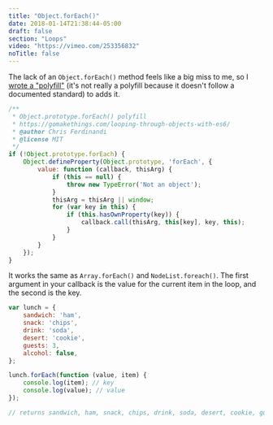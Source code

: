 ```yaml
---
title: "Object.forEach()"
date: 2018-01-14T21:38:44-05:00
draft: false
section: "Loops"
video: "https://vimeo.com/253356832"
noTitle: false
---
```


The lack of an `Object.forEach()` method feels like a big miss to me, so I [wrote a "polyfill"](https://vanillajstoolkit.com/polyfills/objectforeach/) (it's not really a polyfill because it doesn't follow a documented standard) to adds it.

```javascript
/**
 * Object.prototype.forEach() polyfill
 * https://gomakethings.com/looping-through-objects-with-es6/
 * @author Chris Ferdinandi
 * @license MIT
 */
if (!Object.prototype.forEach) {
	Object.defineProperty(Object.prototype, 'forEach', {
		value: function (callback, thisArg) {
			if (this == null) {
				throw new TypeError('Not an object');
			}
			thisArg = thisArg || window;
			for (var key in this) {
				if (this.hasOwnProperty(key)) {
					callback.call(thisArg, this[key], key, this);
				}
			}
		}
	});
}
```

It works the same as `Array.forEach()` and `NodeList.foreach()`. The first argument in your callback is the value for the current item in the loop, and the second is the key.

```javascript
var lunch = {
	sandwich: 'ham',
	snack: 'chips',
	drink: 'soda',
	desert: 'cookie',
	guests: 3,
	alcohol: false,
};

lunch.forEach(function (value, item) {
	console.log(item); // key
	console.log(value); // value
});

// returns sandwich, ham, snack, chips, drink, soda, desert, cookie, guests, 3, alcohol, false
```